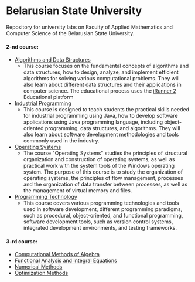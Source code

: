 # Belarusian State University
Repository for university labs on Faculty of Applied Mathematics and Computer Science of the Belarusian State University.</br>

#### 2-nd course:
- [Algorithms and Data Structures](https://github.com/makszeus/bsu/tree/main/Algorithms)
  - This course focuses on the fundamental concepts of algorithms and data structures, how to design, analyze, and implement efficient algorithms for solving various computational problems. They will also learn about different data structures and their applications in computer science. The educational process uses the [iRunner 2](https://acm.bsu.by) Educational platform
- [Industrial Programming](https://github.com/makszeus/bsu/tree/main/Industrial%20Programming)
  -  This course is designed to teach students the practical skills needed for industrial programming using Java, how to develop software applications using Java programming language, including object-oriented programming, data structures, and algorithms. They will also learn about software development methodologies and tools commonly used in the industry.
- [Operating Systems](https://github.com/makszeus/bsu/tree/main/Operating%20Systems)</br>
  - The course "Operating Systems" studies the principles of structural organization and construction of operating systems, as well as practical work with the system tools of the Windows operating system. The purpose of this course is to study the organization of operating systems, the principles of flow management, processes and the organization of data transfer between processes, as well as the management of virtual memory and files.
- [Programming Technology](https://github.com/makszeus/bsu/tree/main/Programming%20Technology)
  - This course covers various programming technologies and tools used in software development, different programming paradigms, such as procedural, object-oriented, and functional programming, software development tools, such as version control systems, integrated development environments, and testing frameworks.
 
#### 3-rd course:
- [Computational Methods of Algebra](https://github.com/makszeus/bsu/tree/main/Computational%20Methods%20of%20Algebra)
- [Functional Analysis and Integral Equations](https://github.com/makszeus/bsu/tree/main/Functional%20Analysis%20and%20Integral%20Equations)
- [Numerical Methods](https://github.com/makszeus/bsu/tree/main/Numerical%20Methods)
- [Optimization Methods](https://github.com/makszeus/bsu/tree/main/Optimization%20Methods)
